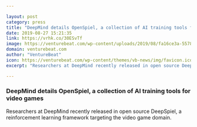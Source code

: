 ```yaml
---

layout: post
category: press
title: "DeepMind details OpenSpiel, a collection of AI training tools for video games"
date: 2019-08-27 15:21:35
link: https://vrhk.co/30ESvTf
image: https://venturebeat.com/wp-content/uploads/2019/08/fa16ce3a-5578-4f0f-b511-7bb1394bdb44-e1566916884320.png?w=1200&strip=all
domain: venturebeat.com
author: "VentureBeat"
icon: https://venturebeat.com/wp-content/themes/vb-news/img/favicon.ico
excerpt: "Researchers at DeepMind recently released in open source DeepSpiel, a reinforcement learning framework targeting the video game domain."

---
```


### DeepMind details OpenSpiel, a collection of AI training tools for video games

Researchers at DeepMind recently released in open source DeepSpiel, a reinforcement learning framework targeting the video game domain.